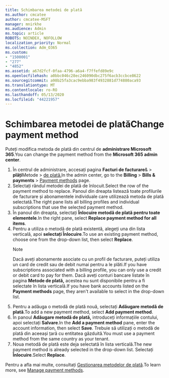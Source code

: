 ```yaml
---
title: Schimbarea metodei de plată
ms.author: cmcatee
author: cmcatee-MSFT
manager: mnirkhe
ms.audience: Admin
ms.topic: article
ROBOTS: NOINDEX, NOFOLLOW
localization_priority: Normal
ms.collection: Adm_O365
ms.custom:
- "1500001"
- "277"
- "4852"
ms.assetid: a67d2fcf-0faa-4796-a6a4-f7ffefd89e9c
ms.openlocfilehash: a0bbc046c28ec246090dbc275f6acb3ccbce8622
ms.sourcegitcommit: a98b25fa3cac9ebba983f4932881d774880aca93
ms.translationtype: MT
ms.contentlocale: ro-RO
ms.lasthandoff: 05/13/2020
ms.locfileid: "44221957"
---
```

# <a name="change-payment-method"></a><span data-ttu-id="0ea70-102">Schimbarea metodei de plată</span><span class="sxs-lookup"><span data-stu-id="0ea70-102">Change payment method</span></span>

<span data-ttu-id="0ea70-103">Puteți modifica metoda de plată din centrul de **administrare Microsoft 365**.</span><span class="sxs-lookup"><span data-stu-id="0ea70-103">You can change the payment method from the **Microsoft 365 admin center**.</span></span>
  
1. <span data-ttu-id="0ea70-104">În centrul de administrare, accesați pagina **Facturi de facturare**&  >  **plăți**Metode  >  [de plată.](https://go.microsoft.com/fwlink/p/?linkid=2018806)</span><span class="sxs-lookup"><span data-stu-id="0ea70-104">In the admin center, go to the **Billing** > **Bills & payments** > [Payment methods](https://go.microsoft.com/fwlink/p/?linkid=2018806) page.</span></span>
2. <span data-ttu-id="0ea70-105">Selectați rândul metodei de plată de înlocuit.</span><span class="sxs-lookup"><span data-stu-id="0ea70-105">Select the row of the payment method to replace.</span></span> <span data-ttu-id="0ea70-106">Panoul din dreapta listează toate profilurile de facturare și abonamentele individuale care utilizează metoda de plată selectată.</span><span class="sxs-lookup"><span data-stu-id="0ea70-106">The right pane lists all billing profiles and individual subscriptions that use the selected payment method.</span></span>
3. <span data-ttu-id="0ea70-107">În panoul din dreapta, selectați **Înlocuire metodă de plată pentru toate elementele**.</span><span class="sxs-lookup"><span data-stu-id="0ea70-107">In the right pane, select **Replace payment method for all items**.</span></span>
4. <span data-ttu-id="0ea70-108">Pentru a utiliza o metodă de plată existentă, alegeți una din lista verticală, apoi **selectați Înlocuire**.</span><span class="sxs-lookup"><span data-stu-id="0ea70-108">To use an existing payment method, choose one from the drop-down list, then select **Replace**.</span></span>
    > [!NOTE]
    > <span data-ttu-id="0ea70-109">Dacă aveți abonamente asociate cu un profil de facturare, puteți utiliza un card de credit sau de debit numai pentru a le plăti.</span><span class="sxs-lookup"><span data-stu-id="0ea70-109">If you have subscriptions associated with a billing profile, you can only use a credit or debit card to pay for them.</span></span> <span data-ttu-id="0ea70-110">Dacă aveți conturi bancare listate în pagina **Metode de plată,** acestea nu sunt disponibile pentru a fi selectate în lista verticală.</span><span class="sxs-lookup"><span data-stu-id="0ea70-110">If you have bank accounts listed on the **Payment methods** page, they aren't available to select in the drop-down list.</span></span>
5. <span data-ttu-id="0ea70-111">Pentru a adăuga o metodă de plată nouă, selectați **Adăugare metodă de plată**.</span><span class="sxs-lookup"><span data-stu-id="0ea70-111">To add a new payment method, select **Add payment method**.</span></span>
6. <span data-ttu-id="0ea70-112">În panoul **Adăugare metodă de plată,** introduceți informațiile contului, apoi selectați **Salvare**.</span><span class="sxs-lookup"><span data-stu-id="0ea70-112">In the **Add a payment method** pane, enter the account information, then select **Save**.</span></span> <span data-ttu-id="0ea70-113">Trebuie să utilizați o metodă de plată din aceeași țară cu entitatea găzduită.</span><span class="sxs-lookup"><span data-stu-id="0ea70-113">You must use a payment method from the same country as your tenant.</span></span>
7. <span data-ttu-id="0ea70-114">Noua metodă de plată este deja selectată în lista verticală.</span><span class="sxs-lookup"><span data-stu-id="0ea70-114">The new payment method is already selected in the drop-down list.</span></span> <span data-ttu-id="0ea70-115">Selectați **Înlocuire**.</span><span class="sxs-lookup"><span data-stu-id="0ea70-115">Select **Replace**.</span></span>

<span data-ttu-id="0ea70-116">Pentru a afla mai multe, consultați [Gestionarea metodelor de plată](https://docs.microsoft.com/microsoft-365/commerce/billing-and-payments/manage-payment-methods).</span><span class="sxs-lookup"><span data-stu-id="0ea70-116">To learn more, see [Manage payment methods](https://docs.microsoft.com/microsoft-365/commerce/billing-and-payments/manage-payment-methods).</span></span>